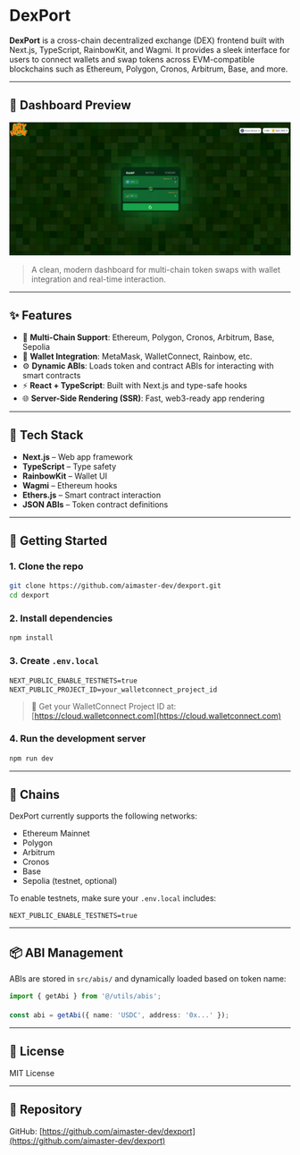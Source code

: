 # DexPort

**DexPort** is a cross-chain decentralized exchange (DEX) frontend built with Next.js, TypeScript, RainbowKit, and Wagmi. It provides a sleek interface for users to connect wallets and swap tokens across EVM-compatible blockchains such as Ethereum, Polygon, Cronos, Arbitrum, Base, and more.

---

## 📸 Dashboard Preview

![Dashboard Screenshot](./public/dashboard.png)

> A clean, modern dashboard for multi-chain token swaps with wallet integration and real-time interaction.

---

## ✨ Features

- 🔗 **Multi-Chain Support**: Ethereum, Polygon, Cronos, Arbitrum, Base, Sepolia
- 🦄 **Wallet Integration**: MetaMask, WalletConnect, Rainbow, etc.
- ⚙️ **Dynamic ABIs**: Loads token and contract ABIs for interacting with smart contracts
- ⚡ **React + TypeScript**: Built with Next.js and type-safe hooks
- 🌐 **Server-Side Rendering (SSR)**: Fast, web3-ready app rendering

---

## 🧱 Tech Stack

- **Next.js** – Web app framework
- **TypeScript** – Type safety
- **RainbowKit** – Wallet UI
- **Wagmi** – Ethereum hooks
- **Ethers.js** – Smart contract interaction
- **JSON ABIs** – Token contract definitions

---

## 🚀 Getting Started

### 1. Clone the repo
```bash
git clone https://github.com/aimaster-dev/dexport.git
cd dexport
````

### 2. Install dependencies

```bash
npm install
```

### 3. Create `.env.local`

```env
NEXT_PUBLIC_ENABLE_TESTNETS=true
NEXT_PUBLIC_PROJECT_ID=your_walletconnect_project_id
```

> 🔑 Get your WalletConnect Project ID at: [https://cloud.walletconnect.com](https://cloud.walletconnect.com)

### 4. Run the development server

```bash
npm run dev
```

---

## 🔗 Chains

DexPort currently supports the following networks:

* Ethereum Mainnet
* Polygon
* Arbitrum
* Cronos
* Base
* Sepolia (testnet, optional)

To enable testnets, make sure your `.env.local` includes:

```env
NEXT_PUBLIC_ENABLE_TESTNETS=true
```

---

## 📦 ABI Management

ABIs are stored in `src/abis/` and dynamically loaded based on token name:

```ts
import { getAbi } from '@/utils/abis';

const abi = getAbi({ name: 'USDC', address: '0x...' });
```

---

## 📜 License

MIT License

---

## 🔗 Repository

GitHub: [https://github.com/aimaster-dev/dexport](https://github.com/aimaster-dev/dexport)
